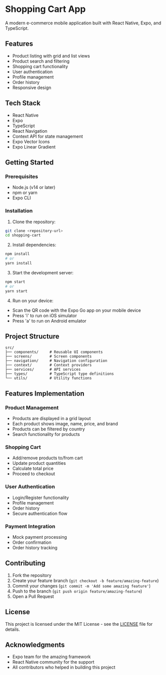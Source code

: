 # Shopping Cart App

A modern e-commerce mobile application built with React Native, Expo, and TypeScript.

## Features

- Product listing with grid and list views
- Product search and filtering
- Shopping cart functionality
- User authentication
- Profile management
- Order history
- Responsive design

## Tech Stack

- React Native
- Expo
- TypeScript
- React Navigation
- Context API for state management
- Expo Vector Icons
- Expo Linear Gradient

## Getting Started

### Prerequisites

- Node.js (v14 or later)
- npm or yarn
- Expo CLI

### Installation

1. Clone the repository:
```bash
git clone <repository-url>
cd shopping-cart
```

2. Install dependencies:
```bash
npm install
# or
yarn install
```

3. Start the development server:
```bash
npm start
# or
yarn start
```

4. Run on your device:
- Scan the QR code with the Expo Go app on your mobile device
- Press 'i' to run on iOS simulator
- Press 'a' to run on Android emulator

## Project Structure

```
src/
├── components/     # Reusable UI components
├── screens/        # Screen components
├── navigation/     # Navigation configuration
├── context/        # Context providers
├── services/       # API services
├── types/          # TypeScript type definitions
└── utils/          # Utility functions
```

## Features Implementation

### Product Management
- Products are displayed in a grid layout
- Each product shows image, name, price, and brand
- Products can be filtered by country
- Search functionality for products

### Shopping Cart
- Add/remove products to/from cart
- Update product quantities
- Calculate total price
- Proceed to checkout

### User Authentication
- Login/Register functionality
- Profile management
- Order history
- Secure authentication flow

### Payment Integration
- Mock payment processing
- Order confirmation
- Order history tracking

## Contributing

1. Fork the repository
2. Create your feature branch (`git checkout -b feature/amazing-feature`)
3. Commit your changes (`git commit -m 'Add some amazing feature'`)
4. Push to the branch (`git push origin feature/amazing-feature`)
5. Open a Pull Request

## License

This project is licensed under the MIT License - see the [LICENSE](LICENSE) file for details.

## Acknowledgments

- Expo team for the amazing framework
- React Native community for the support
- All contributors who helped in building this project 